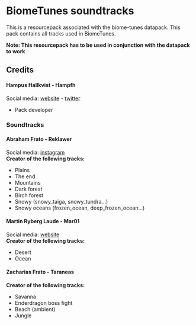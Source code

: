 # BiomeTunes soundtracks
This is a resourcepack associated with the biome-tunes datapack. This pack contains all tracks used in BiomeTunes.  
  
**Note: This resourcepack has to be used in conjunction with the datapack to work**

## Credits

#### Hampus Hallkvist - Hampfh
Social media: [website](https://www.hampushallkvist.com) - [twitter](https://twitter.com/Hampfh)  
* Pack developer

### Soundtracks
#### Abraham Frato - Reklawer
Social media: [instagram](https://www.instagram.com/abefrato/)  
**Creator of the following tracks:**
* Plains
* The end
* Mountains
* Dark forest
* Birch forest
* Snowy (snowy_taiga, snowy_tundra...)
* Snowy oceans (frozen_ocean, deep_frozen_ocean...)

#### Martin Ryberg Laude - Mar01
Social media: [website](https://www.martinryberglaude.com)  
**Creator of the following tracks:**
* Desert
* Ocean

#### Zacharias Frato - Taraneas
**Creator of the following tracks:**
* Savanna
* Enderdragon boss fight
* Beach (ambient)
* Jungle
